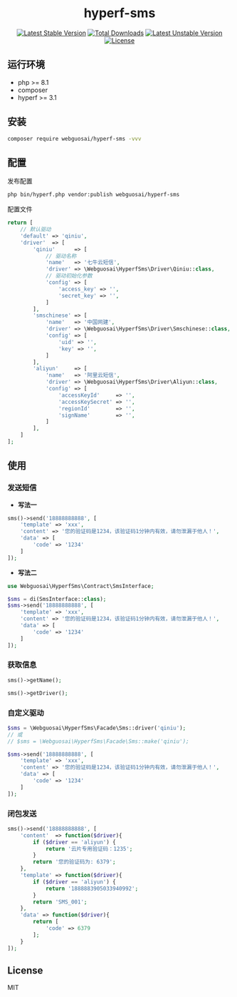 <h1 align="center">hyperf-sms</h1>

<p align="center">
<a href="https://packagist.org/packages/webguosai/hyperf-sms"><img src="https://poser.pugx.org/webguosai/hyperf-sms/v/stable" alt="Latest Stable Version"></a>
<a href="https://packagist.org/packages/webguosai/hyperf-sms"><img src="https://poser.pugx.org/webguosai/hyperf-sms/downloads" alt="Total Downloads"></a>
<a href="https://packagist.org/packages/webguosai/hyperf-sms"><img src="https://poser.pugx.org/webguosai/hyperf-sms/v/unstable" alt="Latest Unstable Version"></a>
<a href="https://packagist.org/packages/webguosai/hyperf-sms"><img src="https://poser.pugx.org/webguosai/hyperf-sms/license" alt="License"></a>
</p>


## 运行环境

- php >= 8.1
- composer
- hyperf >= 3.1

## 安装

```bash
composer require webguosai/hyperf-sms -vvv
```

## 配置

发布配置

```bash
php bin/hyperf.php vendor:publish webguosai/hyperf-sms
```

配置文件

```php
return [
    // 默认驱动
    'default' => 'qiniu',
    'driver'  => [
        'qiniu'      => [
            // 驱动名称
            'name'   => '七牛云短信',
            'driver' => \Webguosai\HyperfSms\Driver\Qiniu::class,
            // 驱动初始化参数
            'config' => [
                'access_key' => '',
                'secret_key' => '',
            ]
        ],
        'smschinese' => [
            'name'   => '中国网建',
            'driver' => \Webguosai\HyperfSms\Driver\Smschinese::class,
            'config' => [
                'uid' => '',
                'key' => '',
            ]
        ],
        'aliyun'     => [
            'name'   => '阿里云短信',
            'driver' => \Webguosai\HyperfSms\Driver\Aliyun::class,
            'config' => [
                'accessKeyId'     => '',
                'accessKeySecret' => '',
                'regionId'        => '',
                'signName'        => '',
            ]
        ],
    ]
];
```

## 使用

### 发送短信

- **写法一**

```php
sms()->send('18888888888', [
    'template' => 'xxx',
    'content' => '您的验证码是1234，该验证码1分钟内有效，请勿泄漏于他人！',
    'data' => [
        'code' => '1234'
    ]
]);
```

- **写法二**

```php
use Webguosai\HyperfSms\Contract\SmsInterface;

$sms = di(SmsInterface::class);
$sms->send('18888888888', [
    'template' => 'xxx',
    'content' => '您的验证码是1234，该验证码1分钟内有效，请勿泄漏于他人！',
    'data' => [
        'code' => '1234'
    ]
]);
```

### 获取信息

```php
sms()->getName();

sms()->getDriver();
```

### 自定义驱动

```php
$sms = \Webguosai\HyperfSms\Facade\Sms::driver('qiniu');
// 或 
// $sms = \Webguosai\HyperfSms\Facade\Sms::make('qiniu');

$sms->send('18888888888', [
    'template' => 'xxx',
    'content' => '您的验证码是1234，该验证码1分钟内有效，请勿泄漏于他人！',
    'data' => [
        'code' => '1234'
    ]
]);
```

### 闭包发送

```php
sms()->send('18888888888', [
    'content'  => function($driver){
        if ($driver == 'aliyun') {
            return '云片专用验证码：1235';
        }
        return '您的验证码为: 6379';
    },
    'template' => function($driver){
        if ($driver == 'aliyun') {
            return '1888883905033940992';
        }
        return 'SMS_001';
    },
    'data' => function($driver){
        return [
            'code' => 6379
        ];
    }
]);
```

## License

MIT
